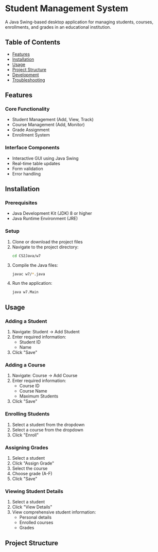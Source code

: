 # Student Management System

A Java Swing-based desktop application for managing students, courses, enrollments, and grades in an educational institution.

## Table of Contents
- [Features](#features)
- [Installation](#installation)
- [Usage](#usage)
- [Project Structure](#project-structure)
- [Development](#development)
- [Troubleshooting](#troubleshooting)

## Features

### Core Functionality
- Student Management (Add, View, Track)
- Course Management (Add, Monitor)
- Grade Assignment
- Enrollment System

### Interface Components
- Interactive GUI using Java Swing
- Real-time table updates
- Form validation
- Error handling

## Installation

### Prerequisites
- Java Development Kit (JDK) 8 or higher
- Java Runtime Environment (JRE)

### Setup
1. Clone or download the project files
2. Navigate to the project directory:
   ```bash
   cd CS2Java/w7
   ```
3. Compile the Java files:
   ```bash
   javac w7/*.java
   ```
4. Run the application:
   ```bash
   java w7.Main
   ```

## Usage

### Adding a Student
1. Navigate: Student → Add Student
2. Enter required information:
   - Student ID
   - Name
3. Click "Save"

### Adding a Course
1. Navigate: Course → Add Course
2. Enter required information:
   - Course ID
   - Course Name
   - Maximum Students
3. Click "Save"

### Enrolling Students
1. Select a student from the dropdown
2. Select a course from the dropdown
3. Click "Enroll"

### Assigning Grades
1. Select a student
2. Click "Assign Grade"
3. Select the course
4. Choose grade (A-F)
5. Click "Save"

### Viewing Student Details
1. Select a student
2. Click "View Details"
3. View comprehensive student information:
   - Personal details
   - Enrolled courses
   - Grades

## Project Structure
